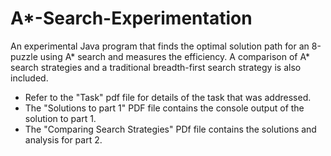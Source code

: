 # A*-Search-Experimentation
An experimental Java program that finds the optimal solution path for an 8-puzzle using A* search and measures the efficiency. A comparison of A* search strategies and a traditional breadth-first search strategy is also included.

- Refer to the "Task" pdf file for details of the task that was addressed.
- The "Solutions to part 1" PDF file contains the console output of the solution to part 1.
- The "Comparing Search Strategies" PDf file contains the solutions and analysis for part 2.
